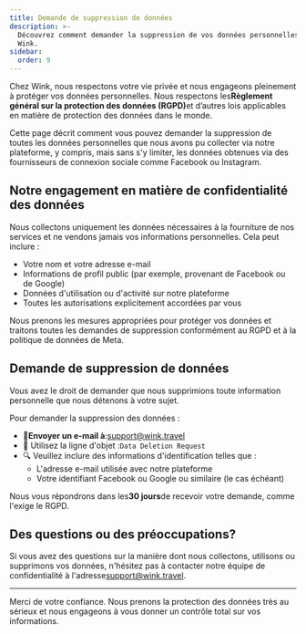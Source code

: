 ```yaml
---
title: Demande de suppression de données
description: >-
  Découvrez comment demander la suppression de vos données personnelles sur
  Wink.
sidebar:
  order: 9
---
```

Chez Wink, nous respectons votre vie privée et nous engageons pleinement à protéger vos données personnelles. Nous respectons les**Règlement général sur la protection des données (RGPD)**&#x65;t d’autres lois applicables en matière de protection des données dans le monde.

Cette page décrit comment vous pouvez demander la suppression de toutes les données personnelles que nous avons pu collecter via notre plateforme, y compris, mais sans s'y limiter, les données obtenues via des fournisseurs de connexion sociale comme Facebook ou Instagram.

## Notre engagement en matière de confidentialité des données

Nous collectons uniquement les données nécessaires à la fourniture de nos services et ne vendons jamais vos informations personnelles. Cela peut inclure :

* Votre nom et votre adresse e-mail
* Informations de profil public (par exemple, provenant de Facebook ou de Google)
* Données d'utilisation ou d'activité sur notre plateforme
* Toutes les autorisations explicitement accordées par vous

Nous prenons les mesures appropriées pour protéger vos données et traitons toutes les demandes de suppression conformément au RGPD et à la politique de données de Meta.

## Demande de suppression de données

Vous avez le droit de demander que nous supprimions toute information personnelle que nous détenons à votre sujet.

Pour demander la suppression des données :

* 📧**Envoyer un e-mail à**:<support@wink.travel>
* 📝 Utilisez la ligne d'objet :`Data Deletion Request`
* 🔍 Veuillez inclure des informations d'identification telles que :
  * L'adresse e-mail utilisée avec notre plateforme
  * Votre identifiant Facebook ou Google ou similaire (le cas échéant)

Nous vous répondrons dans les**30 jours**de recevoir votre demande, comme l'exige le RGPD.

## Des questions ou des préoccupations?

Si vous avez des questions sur la manière dont nous collectons, utilisons ou supprimons vos données, n'hésitez pas à contacter notre équipe de confidentialité à l'adresse<support@wink.travel>.

***

Merci de votre confiance. Nous prenons la protection des données très au sérieux et nous engageons à vous donner un contrôle total sur vos informations.

